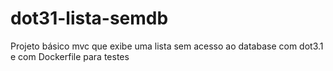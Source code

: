 # dot31-lista-semdb
Projeto básico mvc que exibe uma lista sem acesso ao database com dot3.1 e com Dockerfile para testes
